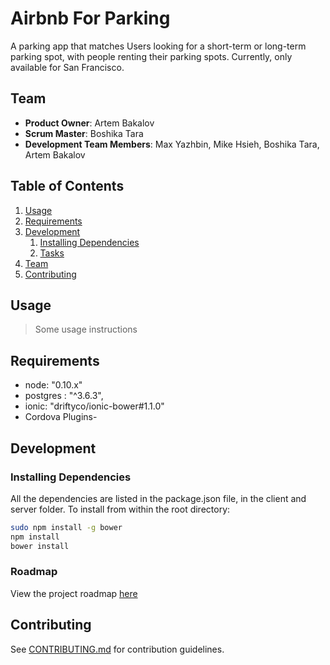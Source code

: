 # Airbnb For Parking
A parking app that matches Users looking for a short-term or long-term parking spot, with people renting their parking spots. Currently, only available for San Francisco.

## Team

  - __Product Owner__: Artem Bakalov
  - __Scrum Master__: Boshika Tara
  - __Development Team Members__: Max Yazhbin, Mike Hsieh, Boshika Tara, Artem Bakalov

## Table of Contents

1. [Usage](#Usage)
1. [Requirements](#requirements)
1. [Development](#development)
    1. [Installing Dependencies](#installing-dependencies)
    1. [Tasks](#tasks)
1. [Team](#team)
1. [Contributing](#contributing)

## Usage

> Some usage instructions

## Requirements

- node: "0.10.x"
- postgres : "^3.6.3",
- ionic: "driftyco/ionic-bower#1.1.0"
- Cordova Plugins- 

## Development

### Installing Dependencies

All the dependencies are listed in the package.json file, in the client and server folder.
To install from within the root directory:

```sh
sudo npm install -g bower
npm install
bower install
```

### Roadmap

View the project roadmap [here](LINK_TO_PROJECT_ISSUES)


## Contributing

See [CONTRIBUTING.md](CONTRIBUTING.md) for contribution guidelines.
